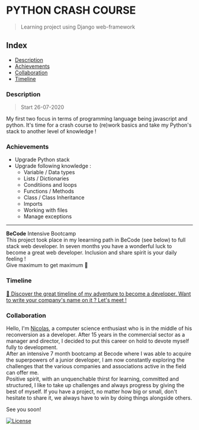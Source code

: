 # PYTHON CRASH COURSE
> Learning project using Django web-framework

## Index
- [Description](#description) 
- [Achievements](#achievements)
- [Collaboration](#collaboration)
- [Timeline](#timeline)


### Description 
> Start 26-07-2020

My first two focus in terms of programming language being javascript and python.
It's time for a crash course to (re)work basics and take my Python's stack to another level of knowledge !   

### Achievements 
* Upgrade Python stack 
* Upgrade following knowledge :
  * Variable / Data types
  * Lists / Dictionaries
  * Conditiions and loops
  * Functions / Methods
  * Class / Class Inheritance
  * Imports
  * Working with files
  * Manage exceptions

---

**BeCode** Intensive Bootcamp  
This project took place in my leearning path in BeCode (see below) to full stack web developer.
In seven months you have a wonderful luck to become a great web developer. Inclusion and share spirit is your daily feeling !  
Give maximum to get maximum :rocket:

### Timeline 
[:calendar: Discover the great timeline of my adventure to become a developer. Want to write your company's name on it ? Let's meet !](https://timelines.gitkraken.com/timeline/2e12cc334eb0406b84bf7a6339e666c4?range=2020-05-26_2020-06-27)  

### Collaboration
Hello, I'm [Nicolas](https://www.linkedin.com/in/nicolas-denoel/), a computer science enthusiast who is in the middle of his reconversion as a developer. After 15 years in the commercial sector as a manager and director, I decided to put this career on hold to devote myself fully to development.  
After an intensive 7 month bootcamp at Becode where I was able to acquire the superpowers of a junior developer, I am now constantly exploring the challenges that the various companies and associations active in the field can offer me.  
Positive spirit, with an unquenchable thirst for learning, committed and structured, I like to take up challenges and always progress by giving the best of myself. 
If you have a project, no matter how big or small, don't hesitate to share it, we always have to win by doing things alongside others.  

See you soon!  


[![License](http://img.shields.io/:license-mit-blue.svg?style=flat-square)](http://badges.mit-license.org)
